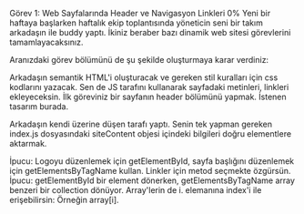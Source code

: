 Görev 1: Web Sayfalarında Header ve Navigasyon Linkleri 0% Yeni bir haftaya başlarken haftalık ekip toplantısında yöneticin seni bir takım arkadaşın ile buddy yaptı. İkiniz beraber bazı dinamik web sitesi görevlerini tamamlayacaksınız.

Aranızdaki görev bölümünü de şu şekilde oluşturmaya karar verdiniz:

Arkadaşın semantik HTML'i oluşturacak ve gereken stil kuralları için css kodlarını yazacak. Sen de JS tarafını kullanarak sayfadaki metinleri, linkleri ekleyeceksin. İlk göreviniz bir sayfanın header bölümünü yapmak. İstenen tasarım burada.

Arkadaşın kendi üzerine düşen tarafı yaptı. Senin tek yapman gereken index.js dosyasındaki siteContent objesi içindeki bilgileri doğru elementlere aktarmak.

İpucu: Logoyu düzenlemek için getElementById, sayfa başlığını düzenlemek için getElementsByTagName kullan. Linkler için metod seçmekte özgürsün. İpucu: getElementById bir element dönerken, getElementsByTagName array benzeri bir collection dönüyor. Array'lerin de i. elemanına index'i ile erişebilirsin: Örneğin array[i].
